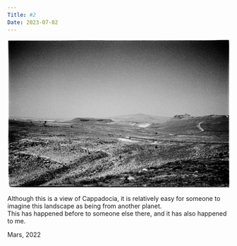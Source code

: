 ```yaml
---
Title: #2
Date: 2023-07-02
---
```


![Cappadocia, 2022](images/002-cappadocia@2x.webp)

Although this is a view of Cappadocia, it is relatively easy for someone to imagine this landscape as being from another planet.  
This has happened before to someone else there, and it has also happened to me.

Mars, 2022